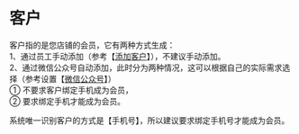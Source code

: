 # 客户

客户指的是您店铺的会员，它有两种方式生成：  
1、通过员工手动添加（参考【[添加客户](/ke-hu/tian-jia-ke-hu.md)】），不建议手动添加。  
2、通过微信公众号自动添加，此时分为两种情况，这可以根据自己的实际需求选择（参考设置【[微信公众号](/wei-xin-he-qi-ye-wei-xin.md)】）  
      ① 不要求客户绑定手机成为会员，  
      ② 要求绑定手机才能成为会员。

系统唯一识别客户的方式是【手机号】，所以建议要求绑定手机号才能成为会员。

